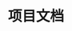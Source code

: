---
layout: home

title: 项目文档

hero:
  name: 项目文档
  text: vite+vue+vant
  actions:
    - theme: brand
      text: 文档
      link: /guide/
    - theme: alt
      text: 插件
      link: /plugin/

---